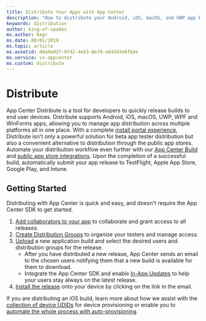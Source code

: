 ```yaml
---
title: Distribute Your Apps with App Center
description: "How to distribute your Android, iOS, macOS, and UWP app builds to your end users in App Center."
keywords: distribution
author: king-of-spades
ms.author: kegr
ms.date: 08/01/2019
ms.topic: article
ms.assetid: dda0e037-9f42-4e63-8ef8-e645d3e8fbda
ms.service: vs-appcenter
ms.custom: distribute
---
```


# Distribute

App Center Distribute is a tool for developers to quickly release builds to end user devices. Distribute supports Android, iOS, macOS, UWP, WPF and WinForms apps, allowing you to manage app distribution across multiple platforms all in one place. With a complete [install portal experience](~/distribution/testers/index.md), Distribute isn't only a powerful solution for beta app tester distribution but also a convenient alternative to distribution through the public app stores. Automate your distribution workflow even further with our [App Center Build](~/build/index.md) and [public app store integrations](~/distribution/stores/index.md). Upon the completion of a successful build, automatically submit your app release to TestFlight, Apple App Store, Google Play, and Intune.

## Getting Started

Distributing with App Center is quick and easy, and doesn't require the App Center SDK to get started.

1. [Add collaborators to your app](~/dashboard/creating-and-managing-apps.md) to collaborate and grant access to all releases.
2. [Create Distribution Groups](~/distribution/groups.md) to organize your testers and manage access.
3. [Upload](~/distribution/uploading.md) a new application build and select the desired users and distribution groups for the release.
   - After you have distributed a new release, App Center sends an email to the chosen users notifying them that a new build is available for them to download.
   - Integrate the App Center SDK and enable [In-App Updates](~/distribution/inappupdates.md) to help your users stay always on the latest release.
4. [Install the release](~/distribution/installation.md) onto your device by clicking on the link in the email.

If you are distributing an iOS build, learn more about how we assist with the [collection of device UDIDs](~/distribution/auto-provisioning.md) for device provisioning or enable you to [automate the whole process with auto-provisioning](~/distribution/auto-provisioning.md).
